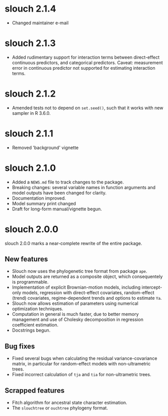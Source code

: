 # slouch 2.1.4

* Changed maintainer e-mail

# slouch 2.1.3

* Added rudimentary support for interaction terms between direct-effect continuous predictors, and categorical predictors. Caveat: measurement error in continuous predictor not supported for estimating interaction terms.

# slouch 2.1.2

* Amended tests not to depend on `set.seed()`, such that it works with new sampler in R 3.6.0. 

# slouch 2.1.1

* Removed 'background' vignette

# slouch 2.1.0

* Added a `NEWS.md` file to track changes to the package.
* Breaking changes: several variable names in function arguments and model outputs have been changed for clarity.
* Documentation improved.
* Model summary print changed
* Draft for long-form manual/vignette begun.

# slouch 2.0.0

slouch 2.0.0 marks a near-complete rewrite of the entire package.

## New features

* Slouch now uses the phylogenetic tree format from package `ape`.
* Model outputs are returned as a composite object, which consequentely is programmable.
* Implementation of explicit Brownian-motion models, including intercept-only models, regression with direct-effect covariates, random-effect (trend) covariates, regime-dependent trends and options to estimate `Ya`.
* Slouch now allows estimation of parameters using numerical optimization techniques.
* Computation in general is much faster, due to better memory management and use of Cholesky decomposition in regression coefficient estimation.
* Docstrings begun.

## Bug fixes

* Fixed several bugs when calculating the residual variance-covariance matrix, in particular for random-effect models with non-ultrametric trees.
* Fixed incorrect calculation of `tja` and `tia` for non-ultrametric trees.

## Scrapped features

* Fitch algorithm for ancestral state character estimation.
* The `slouchtree` or `ouchtree` phylogeny format.


